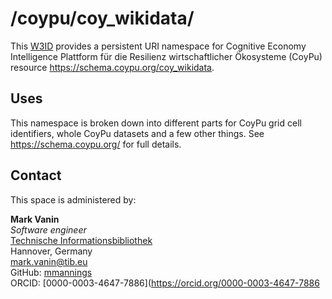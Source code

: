 # /coypu/coy_wikidata/
This [W3ID](https://w3id.org) provides a persistent URI namespace for Cognitive Economy Intelligence Plattform für die Resilienz wirtschaftlicher Ökosysteme (CoyPu) resource <https://schema.coypu.org/coy_wikidata>.

## Uses
This namespace is broken down into different parts for CoyPu grid cell identifiers, whole CoyPu datasets and a few other things. See <https://schema.coypu.org/> for full details.

## Contact
This space is administered by:  

**Mark Vanin**  
*Software engineer*  
[Technische Informationsbibliothek](https://www.tib.eu)
<br />
Hannover, Germany  
<mark.vanin@tib.eu>
<br />
GitHub: [mmannings](https://github.com/mmannings)
<br />
ORCID: [0000-0003-4647-7886](https://orcid.org/0000-0003-4647-7886

